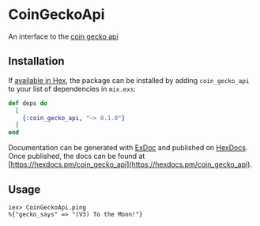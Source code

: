 # CoinGeckoApi

An interface to the [coin gecko api](https://www.coingecko.com/en/api)

## Installation

If [available in Hex](https://hex.pm/docs/publish), the package can be installed
by adding `coin_gecko_api` to your list of dependencies in `mix.exs`:

```elixir
def deps do
  [
    {:coin_gecko_api, "~> 0.1.0"}
  ]
end
```

Documentation can be generated with [ExDoc](https://github.com/elixir-lang/ex_doc)
and published on [HexDocs](https://hexdocs.pm). Once published, the docs can
be found at [https://hexdocs.pm/coin_gecko_api](https://hexdocs.pm/coin_gecko_api).
 
 ## Usage
 ```
iex> CoinGeckoApi.ping
%{"gecko_says" => "(V3) To the Moon!"}
```
